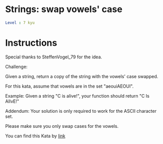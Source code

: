 # Strings: swap vowels' case

```yaml
Level : 7 kyu
```

# Instructions

Special thanks to SteffenVogel_79 for the idea.

Challenge:

Given a string, return a copy of the string with the vowels' case swapped.

For this kata, assume that vowels are in the set "aeouiAEOUI".

Example: Given a string "C is alive!", your function should return "C Is AlIvE!"

Addendum: Your solution is only required to work for the ASCII character set.

Please make sure you only swap cases for the vowels.

You can find this Kata by [link](https://www.codewars.com/kata/5803c0c6ab6c20a06f000026/train/cpp)